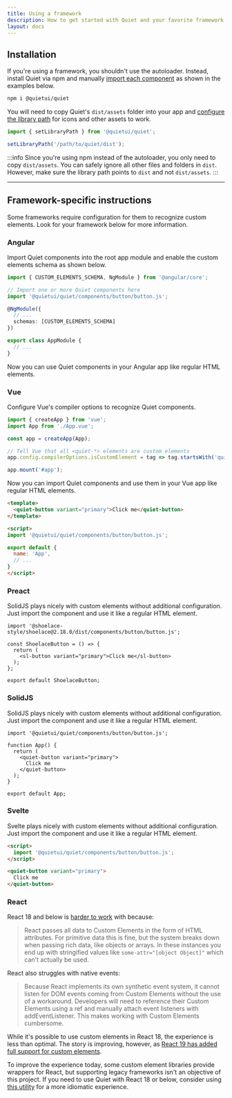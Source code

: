 ```yaml
---
title: Using a framework
description: How to get started with Quiet and your favorite framework.
layout: docs
---
```


## Installation

If you're using a framework, you shouldn't use the autoloader. Instead, install Quiet via npm and manually [import each component](/docs/#manually-importing) as shown in the examples below.

```sh
npm i @quietui/quiet
```

You will need to copy Quiet's `dist/assets` folder into your app and [configure the library path](/docs/#setting-the-library-path) for icons and other assets to work.

```js
import { setLibraryPath } from '@quietui/quiet';

setLibraryPath('/path/to/quiet/dist');
```

:::info
Since you're using npm instead of the autoloader, you only need to copy `dist/assets`. You can safely ignore all other files and folders in `dist`. However, make sure the library path points to `dist` and not `dist/assets`.
:::

---

## Framework-specific instructions

Some frameworks require configuration for them to recognize custom elements. Look for your framework below for more information.

### Angular

Import Quiet components into the root app module and enable the custom elements schema as shown below.

```ts
import { CUSTOM_ELEMENTS_SCHEMA, NgModule } from '@angular/core';

// Import one or more Quiet components here
import '@quietui/quiet/components/button/button.js';

@NgModule({
  // ...
  schemas: [CUSTOM_ELEMENTS_SCHEMA]
})

export class AppModule {
  // ...
}
```

Now you can use Quiet components in your Angular app like regular HTML elements.

### Vue

Configure Vue's compiler options to recognize Quiet components.

```ts
import { createApp } from 'vue';
import App from './App.vue';

const app = createApp(App);

// Tell Vue that all <quiet-*> elements are custom elements
app.config.compilerOptions.isCustomElement = tag => tag.startsWith('quiet-');

app.mount('#app');
```

Now you can import Quiet components and use them in your Vue app like regular HTML elements.

```html
<template>
  <quiet-button variant="primary">Click me</quiet-button>
</template>

<script>
import '@quietui/quiet/components/button/button.js';

export default {
  name: 'App',
  // ...
}
</script>
```

### Preact

SolidJS plays nicely with custom elements without additional configuration. Just import the component and use it like a regular HTML element.

```tsx
import '@shoelace-style/shoelace@2.18.0/dist/components/button/button.js';

const ShoelaceButton = () => {
  return (
    <sl-button variant="primary">Click me</sl-button>
  );
};

export default ShoelaceButton;
```

### SolidJS

SolidJS plays nicely with custom elements without additional configuration. Just import the component and use it like a regular HTML element.

```tsx
import '@quietui/quiet/components/button/button.js';

function App() {
  return (
    <quiet-button variant="primary">
      Click me
    </quiet-button>
  );
}

export default App;
```

### Svelte

Svelte plays nicely with custom elements without additional configuration. Just import the component and use it like a regular HTML element.

```html
<script>
  import '@quietui/quiet/components/button/button.js';
</script>

<quiet-button variant="primary">
  Click me
</quiet-button>
```

### React

React 18 and below is [harder to work](https://custom-elements-everywhere.com/#react) with because:

> React passes all data to Custom Elements in the form of HTML attributes. For primitive data this is fine, but the system breaks down when passing rich data, like objects or arrays. In these instances you end up with stringified values like `some-attr="[object Object]"` which can't actually be used.

React also struggles with native events:

> Because React implements its own synthetic event system, it cannot listen for DOM events coming from Custom Elements without the use of a workaround. Developers will need to reference their Custom Elements using a ref and manually attach event listeners with addEventListener. This makes working with Custom Elements cumbersome.

While it's possible to use custom elements in React 18, the experience is less than optimal. The story is improving, however, as [React 19 has added full support for custom elements](https://react.dev/blog/2024/04/25/react-19#support-for-custom-elements).

To improve the experience today, some custom element libraries provide wrappers for React, but supporting legacy frameworks isn't an objective of this project. If you need to use Quiet with React 18 or below, consider using [this utility](https://www.npmjs.com/package/@lit-labs/react) for a more idiomatic experience.

